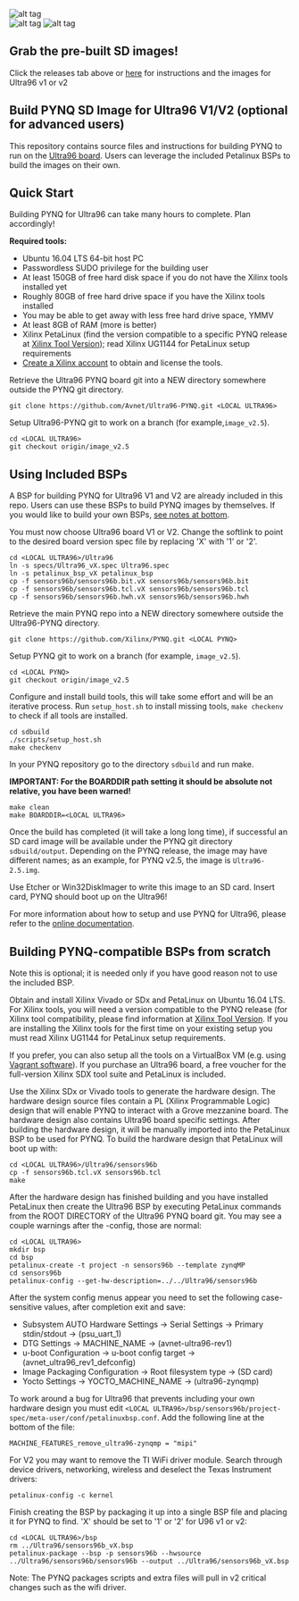 ![alt tag](./ultra96-pynq.png)\
![alt tag](./ultra96_v2-pynq.png)
![alt tag](./software.png)

## Grab the pre-built SD images!
Click the releases tab above or [here](https://github.com/Avnet/Ultra96-PYNQ/releases) for instructions and the images for Ultra96 v1 or v2

## Build PYNQ SD Image for Ultra96 V1/V2 (optional for advanced users)

This repository contains source files and instructions for building PYNQ to run on the 
[Ultra96 board](http://zedboard.org/product/ultra96). Users can leverage the included
Petalinux BSPs to build the images on their own.

## Quick Start

Building PYNQ for Ultra96 can take many hours to complete.  Plan accordingly!

**Required tools:**
* Ubuntu 16.04 LTS 64-bit host PC
* Passwordless SUDO privilege for the building user
* At least 150GB of free hard disk space if you do not have the Xilinx tools installed yet
* Roughly 80GB of free hard drive space if you have the Xilinx tools installed
* You may be able to get away with less free hard drive space, YMMV
* At least 8GB of RAM (more is better)
* Xilinx PetaLinux (find the version compatible to a specific PYNQ release at
[Xilinx Tool Version](https://pynq.readthedocs.io/en/latest/pynq_sd_card.html));
read Xilinx UG1144 for PetaLinux setup requirements
* [Create a Xilinx account](https://www.xilinx.com/registration/create-account.html) to obtain and license the tools.

Retrieve the Ultra96 PYNQ board git into a NEW directory somewhere outside the PYNQ git directory.

```shell
git clone https://github.com/Avnet/Ultra96-PYNQ.git <LOCAL ULTRA96>
```

Setup Ultra96-PYNQ git to work on a branch (for example,`image_v2.5`).

```shell
cd <LOCAL ULTRA96>
git checkout origin/image_v2.5
```

## Using Included BSPs

A BSP for building PYNQ for Ultra96 V1 and V2 are already included in this repo.
Users can use these BSPs to build PYNQ images by themselves.
If you would like to build your own BSPs, [see notes at bottom](#building-pynq-compatible-bsps-from-scratch).

You must now choose Ultra96 board V1 or V2.  Change the softlink to point to the desired board version spec file by replacing 'X' with '1' or '2'.

```shell
cd <LOCAL ULTRA96>/Ultra96
ln -s specs/Ultra96_vX.spec Ultra96.spec
ln -s petalinux_bsp_vX petalinux_bsp
cp -f sensors96b/sensors96b.bit.vX sensors96b/sensors96b.bit
cp -f sensors96b/sensors96b.tcl.vX sensors96b/sensors96b.tcl
cp -f sensors96b/sensors96b.hwh.vX sensors96b/sensors96b.hwh
```

Retrieve the main PYNQ repo into a NEW directory somewhere outside the Ultra96-PYNQ directory.

```shell
git clone https://github.com/Xilinx/PYNQ.git <LOCAL PYNQ>
```

Setup PYNQ git to work on a branch (for example, `image_v2.5`).

```shell
cd <LOCAL PYNQ>
git checkout origin/image_v2.5
```

Configure and install build tools, this will take some effort and will be an iterative process. Run `setup_host.sh` to install missing tools, `make checkenv` to check if all tools are installed.

```shell
cd sdbuild
./scripts/setup_host.sh
make checkenv
```

In your PYNQ repository go to the directory `sdbuild` and run make.

**IMPORTANT: For the BOARDDIR path setting it should be absolute not relative, you have been warned!**

```shell
make clean
make BOARDDIR=<LOCAL ULTRA96>
```

Once the build has completed (it will take a long long time), if successful an SD card image will be available under the PYNQ git directory `sdbuild/output`.
Depending on the PYNQ release, the image may have different names; 
as an example, for PYNQ v2.5, the image is `Ultra96-2.5.img`.

Use Etcher or Win32DiskImager to write this image to an SD card. 
Insert card, PYNQ should boot up on the Ultra96!

For more information about how to setup and use PYNQ for Ultra96, please refer
to the [online documentation](https://ultra96-pynq.readthedocs.io/en/latest/).

## Building PYNQ-compatible BSPs from scratch

Note this is optional; it is needed only if you have good reason not to use the included BSP.

Obtain and install Xilinx Vivado or SDx and PetaLinux on Ubuntu 16.04 
LTS. For Xilinx tools, you will need a version compatible to the PYNQ release
(for Xilinx tool compatibility, please find information at 
[Xilinx Tool Version](https://pynq.readthedocs.io/en/latest/pynq_sd_card.html).
If you are installing the Xilinx tools for the first time on your 
existing setup you must read Xilinx UG1144 for PetaLinux setup requirements.

If you prefer, you can also setup all the tools on a VirtualBox VM 
(e.g. using [Vagrant software](https://pynq.readthedocs.io/en/latest/pynq_sd_card.html#prepare-the-building-environment)).
If you purchase an Ultra96 board, a free voucher for the full-version Xilinx 
SDX tool suite and PetaLinux is included.

Use the Xilinx SDx or Vivado tools to generate the hardware design.
The hardware design source files contain a PL (Xilinx Programmable Logic) 
design that will enable PYNQ to interact with a Grove mezzanine board.
The hardware design also contains Ultra96 board specific settings.
After building the hardware design, it will be manually imported into the 
PetaLinux BSP to be used for PYNQ. To build the hardware design that 
PetaLinux will boot up with:

```shell
cd <LOCAL ULTRA96>/Ultra96/sensors96b
cp -f sensors96b.tcl.vX sensors96b.tcl
make
```

After the hardware design has finished building and you have installed 
PetaLinux then create the Ultra96 BSP by executing PetaLinux commands from the 
ROOT DIRECTORY of the Ultra96 PYNQ board git. You may see a couple warnings 
after the -config, those are normal:

```shell
cd <LOCAL ULTRA96>
mkdir bsp
cd bsp
petalinux-create -t project -n sensors96b --template zynqMP
cd sensors96b
petalinux-config --get-hw-description=../../Ultra96/sensors96b
```

After the system config menus appear you need to set the following case-sensitive values, after completion exit and save:
* Subsystem AUTO Hardware Settings → Serial Settings → Primary stdin/stdout → (psu_uart_1)
* DTG Settings → MACHINE_NAME → (avnet-ultra96-rev1)
* u-boot Configuration → u-boot config target → (avnet_ultra96_rev1_defconfig)
* Image Packaging Configuration → Root filesystem type → (SD card)
* Yocto Settings → YOCTO_MACHINE_NAME → (ultra96-zynqmp)

To work around a bug for Ultra96 that prevents including your own hardware 
design you must edit `<LOCAL ULTRA96>/bsp/sensors96b/project-spec/meta-user/conf/petalinuxbsp.conf`.
Add the following line at the bottom of the file: 
```
MACHINE_FEATURES_remove_ultra96-zynqmp = "mipi"
```

For V2 you may want to remove the TI WiFi driver module. Search through 
device drivers, networking, wireless and deselect the Texas Instrument drivers:
```shell
petalinux-config -c kernel
```

Finish creating the BSP by packaging it up into a single BSP file and placing 
it for PYNQ to find. 'X' should be set to '1' or '2' for U96 v1 or v2:

```shell
cd <LOCAL ULTRA96>/bsp
rm ../Ultra96/sensors96b_vX.bsp
petalinux-package --bsp -p sensors96b --hwsource ../Ultra96/sensors96b/sensors96b --output ../Ultra96/sensors96b_vX.bsp
```

Note: The PYNQ packages scripts and extra files will pull in v2 critical changes such as the wifi driver.
